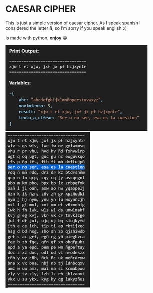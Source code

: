 ﻿# CAESAR CIPHER

This is just a simple version of caesar cipher. As I speak spanish I considered the letter **ñ**, so I’m sorry if you speak english **:(**

Is made with python, **enjoy** 😁


![alt text](https://github.com/knarfff/Caesar-Cipher-Python/blob/master/img/Cifrado.PNG) <br />
![alt_text](https://github.com/knarfff/Caesar-Cipher-Python/blob/master/img/Descifrado.PNG)
